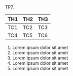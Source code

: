 TP7.

| TH1 | TH2 | TH3 |
|-----|-----|-----|
| TC1 | TC2 | TC3 |
| TC4 | TC5 | TC6 |

1. Lorem ipsum dolor sit amet
2. Lorem ipsum dolor sit amet
3. Lorem ipsum dolor sit amet
4. Lorem ipsum dolor sit amet
5. Lorem ipsum dolor sit amet
